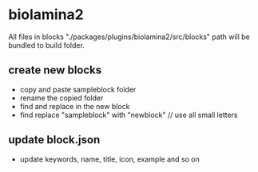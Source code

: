 # biolamina2

All files in blocks "./packages/plugins/biolamina2/src/blocks" path will be bundled to build folder.

## create new blocks

- copy and paste sampleblock folder
- rename the copied folder
- find and replace in the new block
- find replace "sampleblock" with "newblock" // use all small letters

## update block.json

- update keywords, name, title, icon, example and so on
